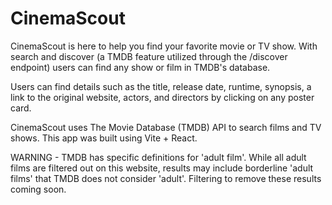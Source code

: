 
# CinemaScout

CinemaScout is here to help you find your favorite movie or TV show. With search and discover (a TMDB feature utilized through the /discover endpoint) users can find any show or film in TMDB's database.

Users can find details such as the title, release date, runtime, synopsis, a link to the original website, actors, and directors by clicking on any poster card.

CinemaScout uses The Movie Database (TMDB) API to search films and TV shows. This app was built using Vite + React.

WARNING - TMDB has specific definitions for 'adult film'. While all adult films are filtered out on this website, results may include borderline 'adult films' that TMDB does not consider 'adult'. Filtering to remove these results coming soon.
